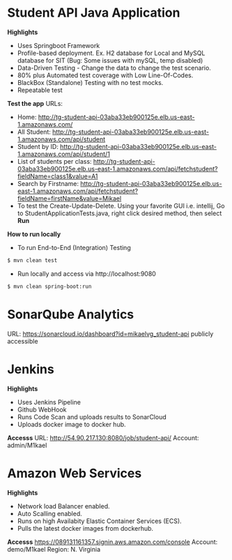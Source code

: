 # Student API Java Application
**Highlights**
  - Uses Springboot Framework
  - Profile-based deployment. Ex. H2 database for Local and MySQL database for SIT (Bug: Some issues with mySQL, temp disabled)
  - Data-Driven Testing - Change the data to change the test scenario.
  - 80% plus Automated test coverage with Low Line-Of-Codes.
  - BlackBox (Standalone) Testing with no test mocks.
  - Repeatable test
  
**Test the app**
URLs: 
- Home: http://tg-student-api-03aba33eb900125e.elb.us-east-1.amazonaws.com/
- All Student: http://tg-student-api-03aba33eb900125e.elb.us-east-1.amazonaws.com/api/student
- Student by ID: http://tg-student-api-03aba33eb900125e.elb.us-east-1.amazonaws.com/api/student/1
- List of students per class: http://tg-student-api-03aba33eb900125e.elb.us-east-1.amazonaws.com/api/fetchstudent?fieldName=class1&value=A1
- Search by Firstname: http://tg-student-api-03aba33eb900125e.elb.us-east-1.amazonaws.com/api/fetchstudent?fieldName=firstName&value=Mikael
- To test the Create-Update-Delete. Using your favorite GUI i.e. intellij, Go to StudentApplicationTests.java, right click desired method, then select **Run <method name>** 

**How to run locally**
- To run End-to-End (Integration) Testing
```sh
$ mvn clean test
```
- Run locally and access via http://localhost:9080
```sh
$ mvn clean spring-boot:run
```
# SonarQube Analytics
URL: https://sonarcloud.io/dashboard?id=mikaelvg_student-api
publicly accessible

# Jenkins
**Highlights**
- Uses Jenkins Pipeline
- Github WebHook
- Runs Code Scan and uploads results to SonarCloud
- Uploads docker image to docker hub.

**Accesss**
URL: http://54.90.217.130:8080/job/student-api/
Account: admin/M1kael

# Amazon Web Services
**Highlights**
- Network load Balancer enabled.
- Auto Scalling enabled.
- Runs on high Availabity Elastic Container Services (ECS).
- Pulls the latest docker images from dockerhub.

**Accesss**
https://089131161357.signin.aws.amazon.com/console
Account: demo/M1kael
Region: N. Virginia